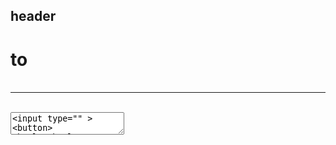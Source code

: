header
--------
<!DOCTYPE html>
<h1> to <h6>
<head></head>
<div class="" id="" style="css "> </div>
<title> </title>
<link >
<body></body>
<a href="" >
<p></p>
<script> </script>
<table> </table> 
<tr>  </tr>
<thead> </thead>
<tbody> </tbody>
<th> </th>
<td> </td>
<span></span> 
<hr>
<i></i>
<br>
<b></b>
<em></em>
<textarea>
<input type="" >
<button> 
<html></html>
<img scr="scenery.jpeg" alt="unable to load image"> 
<style></style>
<del>
<ul></ul>
<ol> </ol>
<li></li>
<dd></dd>
<dl></dl>
<dt></dt>
<script src="index.js" type="text/javascript"></script>
<link rel="stylesheet" type="text/css" src="./style.css" >
<label for="id_name">
<sub></sub>
<sup></sup>
<u></u>
<header></header>
<footer></footer>
<iframe>
<audio></audio>
<video></video>
<select> </select>
<small> </small>
<source> </source>
<progress></progress>
<map> </map>
<abbr title="text to show on hover"></abbr>
<map> <area> </map>
<article> </article>
<center> </center>
<code> </code>
<fieldset></fieldset>
<legend> </legend>
<meta>
<noscript></noscript>
<q></q>
<section> </section>




Style
-----------------
disply  : inline , block , flex , grid
margin : px , rem , vh 
margin-top
margin-bottom
margin-left 
margin-right
padding : px , rem , vh
padding-left
padding-right
padding-top
padding-bottom
height : px , rem , vh
weight
border : px 
border-radius : px  
box-shadow : px
align-items : center  , left , right
place-items : center , left , right
vertical-align : 
visible  :true , false
background-color 
color
position : absolute , relative , fixed
top
bottom
left
right
text-align: left , right , center
text-shadow: 2px 2px color;
text-transform
transition
font
font-size : em , vh , px 
font-style : 
font-family : "Roboto"
font-weight : 10px
float 
float-left
float-right
border-left : px
border-right : px
border-top : px
border-bottom : px
border-bottom-left-radius: px
border-bottom-right-radius: px
border-color
grid-template-colums
grid-gap
justify-content
overflow
rotate
table-layout: auto , fixed
text-align-last : right , center , justify
z-index
@keyframe name{
    from left
    to right}
background-image;
